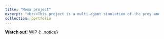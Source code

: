 ```yaml
---
title: "Mesa project"
excerpt: "<br/>This project is a multi-agent simulation of the prey and predator game<img src='/images/portfolio/mesa_prey_predator.png'>"
collection: portfolio
---
```


**Watch out!** WIP
{: .notice}